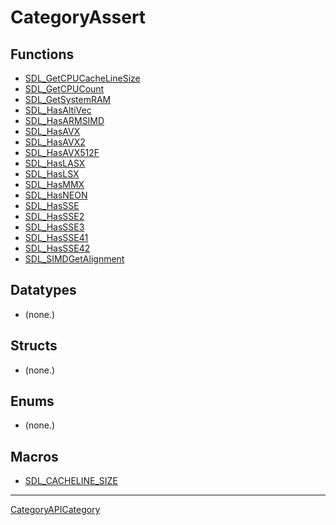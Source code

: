 # CategoryAssert

## Functions

<!-- DO NOT HAND-EDIT CATEGORY LISTS, THEY ARE AUTOGENERATED AND WILL BE OVERWRITTEN, BASED ON TAGS IN INDIVIDUAL PAGE FOOTERS. EDIT THOSE INSTEAD. -->
<!-- BEGIN CATEGORY LIST: CategoryCPUInfo, CategoryAPIFunction -->
- [SDL_GetCPUCacheLineSize](SDL_GetCPUCacheLineSize)
- [SDL_GetCPUCount](SDL_GetCPUCount)
- [SDL_GetSystemRAM](SDL_GetSystemRAM)
- [SDL_HasAltiVec](SDL_HasAltiVec)
- [SDL_HasARMSIMD](SDL_HasARMSIMD)
- [SDL_HasAVX](SDL_HasAVX)
- [SDL_HasAVX2](SDL_HasAVX2)
- [SDL_HasAVX512F](SDL_HasAVX512F)
- [SDL_HasLASX](SDL_HasLASX)
- [SDL_HasLSX](SDL_HasLSX)
- [SDL_HasMMX](SDL_HasMMX)
- [SDL_HasNEON](SDL_HasNEON)
- [SDL_HasSSE](SDL_HasSSE)
- [SDL_HasSSE2](SDL_HasSSE2)
- [SDL_HasSSE3](SDL_HasSSE3)
- [SDL_HasSSE41](SDL_HasSSE41)
- [SDL_HasSSE42](SDL_HasSSE42)
- [SDL_SIMDGetAlignment](SDL_SIMDGetAlignment)
<!-- END CATEGORY LIST -->

## Datatypes

<!-- DO NOT HAND-EDIT CATEGORY LISTS, THEY ARE AUTOGENERATED AND WILL BE OVERWRITTEN, BASED ON TAGS IN INDIVIDUAL PAGE FOOTERS. EDIT THOSE INSTEAD. -->
<!-- BEGIN CATEGORY LIST: CategoryCPUInfo, CategoryAPIDatatype -->
- (none.)
<!-- END CATEGORY LIST -->

## Structs

<!-- DO NOT HAND-EDIT CATEGORY LISTS, THEY ARE AUTOGENERATED AND WILL BE OVERWRITTEN, BASED ON TAGS IN INDIVIDUAL PAGE FOOTERS. EDIT THOSE INSTEAD. -->
<!-- BEGIN CATEGORY LIST: CategoryCPUInfo, CategoryAPIStruct -->
- (none.)
<!-- END CATEGORY LIST -->

## Enums

<!-- DO NOT HAND-EDIT CATEGORY LISTS, THEY ARE AUTOGENERATED AND WILL BE OVERWRITTEN, BASED ON TAGS IN INDIVIDUAL PAGE FOOTERS. EDIT THOSE INSTEAD. -->
<!-- BEGIN CATEGORY LIST: CategoryCPUInfo, CategoryAPIEnum -->
- (none.)
<!-- END CATEGORY LIST -->

## Macros

<!-- DO NOT HAND-EDIT CATEGORY LISTS, THEY ARE AUTOGENERATED AND WILL BE OVERWRITTEN, BASED ON TAGS IN INDIVIDUAL PAGE FOOTERS. EDIT THOSE INSTEAD. -->
<!-- BEGIN CATEGORY LIST: CategoryCPUInfo, CategoryAPIMacro -->
- [SDL_CACHELINE_SIZE](SDL_CACHELINE_SIZE)
<!-- END CATEGORY LIST -->


----
[CategoryAPICategory](CategoryAPICategory)


